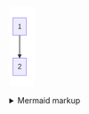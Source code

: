 <!-- generated by mermaid compile action - START -->
![~mermaid diagram 1~](/output/test_2-md-1.png)
<details>
  <summary>Mermaid markup</summary>

```mermaid
graph TD;
    1-->2
```

</details>
<!-- generated by mermaid compile action - END -->
